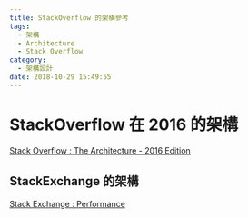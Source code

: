 ```yaml
---
title: StackOverflow 的架構參考
tags:
  - 架構
  - Architecture
  - Stack Overflow
category:
  - 架構設計
date: 2018-10-29 15:49:55
---
```

# StackOverflow 在 2016 的架構 #

[Stack Overflow : The Architecture - 2016 Edition](https://nickcraver.com/blog/2016/02/17/stack-overflow-the-architecture-2016-edition/)  

## StackExchange 的架構 ##

[Stack Exchange : Performance](https://stackexchange.com/performance)  